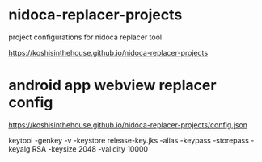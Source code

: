 # nidoca-replacer-projects
project configurations for nidoca replacer tool

https://koshisinthehouse.github.io/nidoca-replacer-projects

# android app webview replacer config
https://koshisinthehouse.github.io/nidoca-replacer-projects/config.json




keytool -genkey -v -keystore release-key.jks -alias <alias> -keypass <keypass> -storepass <storepass> -keyalg RSA -keysize 2048 -validity 10000

